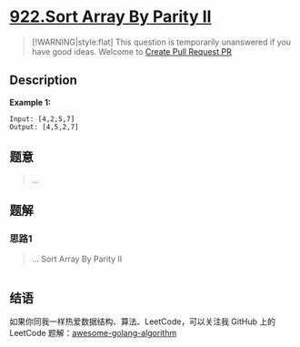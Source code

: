 # [922.Sort Array By Parity II][title]

> [!WARNING|style:flat]
> This question is temporarily unanswered if you have good ideas. Welcome to [Create Pull Request PR](https://github.com/Golang-Solutions/awesome-golang-algorithm)

## Description

**Example 1:**

```
Input: [4,2,5,7]
Output: [4,5,2,7]
```

## 题意
> ...

## 题解

### 思路1
> ...
Sort Array By Parity II
```go
```


## 结语

如果你同我一样热爱数据结构、算法、LeetCode，可以关注我 GitHub 上的 LeetCode 题解：[awesome-golang-algorithm][me]

[title]: https://leetcode.com/problems/sort-array-by-parity-ii/
[me]: https://github.com/Golang-Solutions/awesome-golang-algorithm
